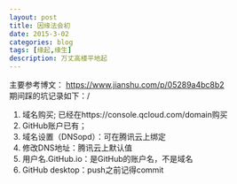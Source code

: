 ```yaml
---
layout: post
title: 因缘法会初
date: 2015-3-02
categories: blog
tags: [缘起,缘生]
description: 万丈高楼平地起
---
```


主要参考博文：
https://www.jianshu.com/p/05289a4bc8b2<br>
期间踩的坑记录如下：/
1. 域名购买; 已经在https://console.qcloud.com/domain购买
2. GitHub账户已有；
3. 域名设置（DNSopd）：可在腾讯云上绑定
4. 修改DNS地址：腾讯云上默认值
5. 用户名.GitHub.io：是GitHub的账户名，不是域名
6. GitHub desktop：push之前记得commit
